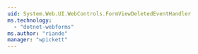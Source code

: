 ```yaml
---
uid: System.Web.UI.WebControls.FormViewDeletedEventHandler
ms.technology: 
  - "dotnet-webforms"
ms.author: "riande"
manager: "wpickett"
---
```

